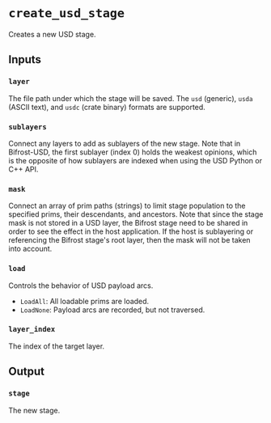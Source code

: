 # `create_usd_stage`

Creates a new USD stage.

## Inputs

### `layer`

The file path under which the stage will be saved. The `usd` (generic), `usda` (ASCII text), and `usdc` (crate binary) formats are supported.

### `sublayers`

Connect any layers to add as sublayers of the new stage. Note that in Bifrost-USD, the first sublayer (index 0) holds the weakest opinions, which is the opposite of how sublayers are indexed when using the USD Python or C++ API.

### `mask`

 Connect an array of prim paths (strings) to limit stage population to the specified prims, their descendants, and ancestors. Note that since the stage mask is not stored in a USD layer, the Bifrost stage need to be shared in order to see the effect in the host application. If the host is sublayering or referencing the Bifrost stage's root layer, then the mask will not be taken into account.

### `load`

Controls the behavior of USD payload arcs.
- `LoadAll`: All loadable prims are loaded.
- `LoadNone`: Payload arcs are recorded, but not traversed.

### `layer_index`

The index of the target layer.

## Output

### `stage`

The new stage.
